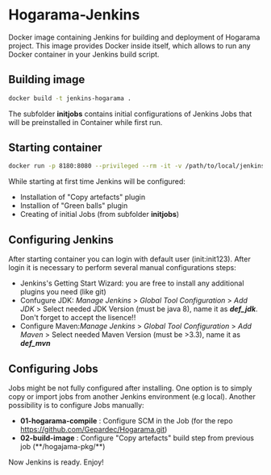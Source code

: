 # Hogarama-Jenkins
Docker image containing Jenkins for building and deployment of Hogarama project. This image provides Docker inside itself, which allows to run any Docker container in your Jenkins build script.

## Building image
```sh
docker build -t jenkins-hogarama .
```
The subfolder **initjobs** contains initial configurations of Jenkins Jobs that will be preinstalled in Container while first run.

## Starting container
```sh
docker run -p 8180:8080 --privileged --rm -it -v /path/to/local/jenkins/config/dir:/var/lib/jenkins jenkins-hogarama
```

While starting at first time Jenkins will be configured:
- Installation of "Copy artefacts" plugin
- Installion of "Green balls" plugin
- Creating of initial Jobs (from subfolder **initjobs**)

## Configuring Jenkins
After starting container you can login with default user (init:init123). After login it is necessary to perform several manual configurations steps:
- Jenkins's Getting Start Wizard: you are free to install any additional plugins you need (like git)
- Confugure JDK: *Manage Jenkins* > *Global Tool Configuration* > *Add JDK* > Select needed JDK Version (must be java 8), name it as _**def_jdk**_. Don't forget to accept the lisence!!
- Configure Maven:*Manage Jenkins* > *Global Tool Configuration* > *Add Maven* > Select needed Maven Version (must be >3.3), name it as _**def_mvn**_

## Configuring Jobs
Jobs might be not fully configured after installing. One option is to simply copy or import jobs from another Jenkins environment (e.g local). Another possibility is to configure Jobs manually:
- **01-hogarama-compile** : Configure SCM in the Job (for the repo https://github.com/Gepardec/Hogarama.git)
- **02-build-image** : Configure "Copy artefacts" build step from previous job (\*\*/hogajama-pkg/\*\*)

Now Jenkins is ready. Enjoy!
